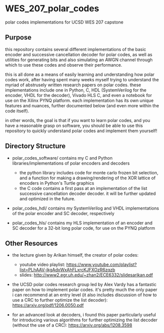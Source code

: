 # WES_207_polar_codes
polar codes implementations for UCSD WES 207 capstone

## Purpose 
this repository contains several different implementations of the basic encoder and successive cancellation decoder for polar codes, as well as utilities for generating bits and also simulating an AWGN channel through which to use these codes and observe their performance. 

this is all done as a means of easily learning and understanding how polar codes work, after having spent many weeks myself trying to understand the myriad of abstrusely written research papers on polar codes. these implementations include one in Python, C, HDL (SystemVerilog for the encoder, VHDL for the decoder), Vivado HLS C, and even a notebook for use on the Xilinx PYNQ platform. each implementation has its own unique features and nuances, further documented below (and even more within the code itself).

in other words, the goal is that if you want to learn polar codes, and you have a reasonable grasp on software, you should be able to use this repository to quickly understand polar codes and implement them yourself!

## Directory Structure
 - polar_codes_software/ contains my C and Python libraries/implementations of polar encoders and decoders
   - the python library includes code for monte carlo frozen bit selection, and a function for making a drawing/rendering of the XOR lattice of encoders in Python's Turtle graphics 
   - the C code contains a first pass at an implementation of the list successive cancellation decoder decoder. it will be further updated and optimized in the future.
   
 - polar_codes_hdl/ contains my SystemVerilog and VHDL implementations of the polar encoder and SC decoder, respectively

 - polar_codes_hls/ contains my HLS implementation of an encoder and SC decoder for a 32-bit long polar code, for use on the PYNQ platform

## Other Resources
 - the lecture given by Arikan himself, the creator of polar codes: 
   - youtube video playlist: https://www.youtube.com/playlist?list=PLhAAV-jkgAdxWxAhFLxrcKJFXOzR6zqzb
   - slides: http://www2.egr.uh.edu/~zhan2/ECE6332/slidesarikan.pdf
   
 - the UCSD polar codes research group led by Alex Vardy has a fantastic paper on how to implement polar codes. it's pretty much the only paper i can recommend at an entry level (it also includes discussion of how to use a CRC to further optimize the list decoder): https://arxiv.org/pdf/1206.0050.pdf

 - for an advanced look at decoders, i found this paper particularly useful for introducing various algorithms for further optimizing the list decoder (without the use of a CRC): https://arxiv.org/abs/1208.3598
